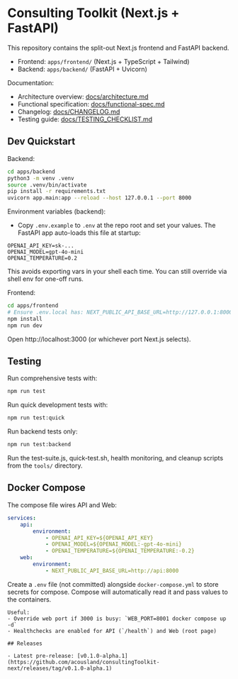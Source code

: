 # Consulting Toolkit (Next.js + FastAPI)

This repository contains the split-out Next.js frontend and FastAPI backend.

- Frontend: `apps/frontend/` (Next.js + TypeScript + Tailwind)
- Backend: `apps/backend/` (FastAPI + Uvicorn)

Documentation:
- Architecture overview: [docs/architecture.md](./docs/architecture.md)
- Functional specification: [docs/functional-spec.md](./docs/functional-spec.md)
- Changelog: [docs/CHANGELOG.md](./docs/CHANGELOG.md)
- Testing guide: [docs/TESTING_CHECKLIST.md](./docs/TESTING_CHECKLIST.md)

## Dev Quickstart

Backend:

```bash
cd apps/backend
python3 -m venv .venv
source .venv/bin/activate
pip install -r requirements.txt
uvicorn app.main:app --reload --host 127.0.0.1 --port 8000
```

Environment variables (backend):

- Copy `.env.example` to `.env` at the repo root and set your values. The FastAPI app auto-loads this file at startup:

```env
OPENAI_API_KEY=sk-...
OPENAI_MODEL=gpt-4o-mini
OPENAI_TEMPERATURE=0.2
```

This avoids exporting vars in your shell each time. You can still override via shell env for one-off runs.

Frontend:

```bash
cd apps/frontend
# Ensure .env.local has: NEXT_PUBLIC_API_BASE_URL=http://127.0.0.1:8000
npm install
npm run dev
```

Open http://localhost:3000 (or whichever port Next.js selects).

## Testing

Run comprehensive tests with:

```bash
npm run test
```

Run quick development tests with:

```bash
npm run test:quick
```

Run backend tests only:

```bash
npm run test:backend
```

Run the test-suite.js, quick-test.sh, health monitoring, and cleanup scripts from the `tools/` directory.

## Docker Compose

The compose file wires API and Web:

```yaml
services:
	api:
		environment:
			- OPENAI_API_KEY=${OPENAI_API_KEY}
			- OPENAI_MODEL=${OPENAI_MODEL:-gpt-4o-mini}
			- OPENAI_TEMPERATURE=${OPENAI_TEMPERATURE:-0.2}
	web:
		environment:
			- NEXT_PUBLIC_API_BASE_URL=http://api:8000
```

Create a `.env` file (not committed) alongside `docker-compose.yml` to store secrets for compose. Compose will automatically read it and pass values to the containers.

	Useful:
	- Override web port if 3000 is busy: `WEB_PORT=8001 docker compose up -d`
	- Healthchecks are enabled for API (`/health`) and Web (root page)

	## Releases

	- Latest pre-release: [v0.1.0-alpha.1](https://github.com/acousland/consultingToolkit-next/releases/tag/v0.1.0-alpha.1)

